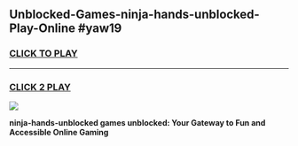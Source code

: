 
## Unblocked-Games-ninja-hands-unblocked-Play-Online #yaw19
<h3>
<a href="https://news.freeplayer.one?title=ninja-hands-unblocked&ref=3">CLICK TO PLAY</a></h3>
<hr>

<h3>
<a href="https://news.freeplayer.one?title=ninja-hands-unblocked&ref=3">CLICK 2 PLAY</a>
  
</h3>

<a href="https://news.freeplayer.one?title=ninja-hands-unblocked&ref=3"><img src="https://clearcache.store/games.png"></a>


**ninja-hands-unblocked games unblocked: Your Gateway to Fun and Accessible Online Gaming**
